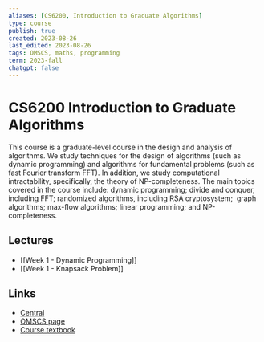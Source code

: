 ```yaml
---
aliases: [CS6200, Introduction to Graduate Algorithms]
type: course
publish: true
created: 2023-08-26
last_edited: 2023-08-26
tags: OMSCS, maths, programming
term: 2023-fall
chatgpt: false
---
```

# CS6200 Introduction to Graduate Algorithms

This course is a graduate-level course in the design and analysis of algorithms. We study techniques for the design of algorithms (such as dynamic programming) and algorithms for fundamental problems (such as fast Fourier transform FFT). In addition, we study computational intractability, specifically, the theory of NP-completeness. The main topics covered in the course include: dynamic programming; divide and conquer, including FFT; randomized algorithms, including RSA cryptosystem;  graph algorithms; max-flow algorithms; linear programming; and NP-completeness.

## Lectures

- [[Week 1 - Dynamic Programming]]
- [[Week 1 - Knapsack Problem]]
## Links
- [Central](https://www.omscentral.com/courses/introduction-to-graduate-algorithms/reviews)
- [OMSCS page](https://omscs.gatech.edu/cs-6515-intro-graduate-algorithms)
- [Course textbook](http://algorithmics.lsi.upc.edu/docs/Dasgupta-Papadimitriou-Vazirani.pdf)